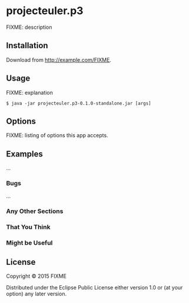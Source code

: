 # projecteuler.p3

FIXME: description

## Installation

Download from http://example.com/FIXME.

## Usage

FIXME: explanation

    $ java -jar projecteuler.p3-0.1.0-standalone.jar [args]

## Options

FIXME: listing of options this app accepts.

## Examples

...

### Bugs

...

### Any Other Sections
### That You Think
### Might be Useful

## License

Copyright © 2015 FIXME

Distributed under the Eclipse Public License either version 1.0 or (at
your option) any later version.

